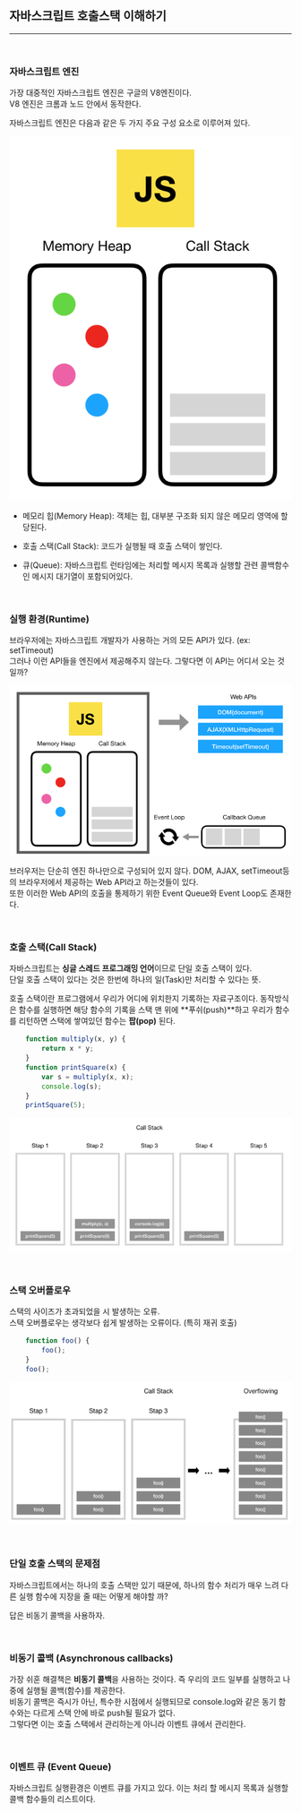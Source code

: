 ## 자바스크립트 호출스택 이해하기
<hr/>

<br>

### 자바스크립트 엔진

가장 대중적인 자바스크립트 엔진은 구글의 V8엔진이다.   
V8 엔진은 크롬과 노드 안에서 동작한다.   

자바스크립트 엔진은 다음과 같은 두 가지 주요 구성 요소로 이루어져 있다.

![ex_screenshot](../Asset/heap-stack.png)   


- 메모리 힙(Memory Heap): 객체는 힙, 대부분 구조화 되지 않은 메모리 영역에 할당된다.

- 호출 스택(Call Stack): 코드가 실행될 때 호출 스택이 쌓인다.

- 큐(Queue): 자바스크립트 런타임에는 처리할 메시지 목록과 실행할 관련 콜백함수인 메시지 대기열이 포함되어있다.

<br>

### 실행 환경(Runtime)
브라우저에는 자바스크립트 개발자가 사용하는 거의 모든 API가 있다. (ex: setTimeout)   
그러나 이런 API들을 엔진에서 제공해주지 않는다. 그렇다면 이 API는 어디서 오는 것일까?

![ex_screenshot](../Asset/runtime.png)

브러우저는 단순히 엔진 하나만으로 구성되어 있지 않다. DOM, AJAX, setTimeout등의 브라우저에서 제공하는 Web API라고 하는것들이 있다.   
또한 이러한 Web API의 호출을 통제하기 위한 Event Queue와 Event Loop도 존재한다.

<br>

### 호출 스택(Call Stack)

자바스크립트는 **싱글 스레드 프로그래밍 언어**이므로 단일 호출 스택이 있다.   
단일 호출 스택이 있다는 것은 한번에 하나의 일(Task)만 처리할 수 있다는 뜻.   


호출 스택이란 프로그램에서 우리가 어디에 위치한지 기록하는 자료구조이다.   동작방식은 함수를 실행하면 해당 함수의 기록을 스택 맨 위에 **푸쉬(push)**하고 우리가 함수를 리턴하면 스택에 쌓여있던 함수는 **팝(pop)** 된다.   

```javascript
    function multiply(x, y) {
        return x * y;
    }
    function printSquare(x) {
        var s = multiply(x, x);
        console.log(s);
    }
    printSquare(5);
```

![ex_screenshot](../Asset/call-stack.png)


<br>

### 스택 오버플로우

스택의 사이즈가 초과되었을 시 발생하는 오류.   
스택 오버플로우는 생각보다 쉽게 발생하는 오류이다. (특히 재귀 호출)

```javascript
    function foo() {
        foo();
    }
    foo();
```

![ex_screenshot](../Asset/stack-overflow.png)

<br>

### 단일 호출 스택의 문제점

자바스크립트에서는 하나의 호출 스택만 있기 때문에, 하나의 함수 처리가 매우 느려 다른 실행 함수에 지장을 줄 때는 어떻게 해야할 까?

답은 비동기 콜백을 사용하자.

<br>

### 비동기 콜백 (Asynchronous callbacks)

가장 쉬훈 해결책은 **비동기 콜백**을 사용하는 것이다. 즉 우리의 코드 일부를 실행하고 나중에 실행될 콜백(함수)를 제공한다.   
비동기 콜백은 즉시가 아닌, 특수한 시점에서 실행되므로 console.log와 같은 동기 함수와는 다르게 스택 안에 바로 push될 필요가 없다.   
그렇다면 이는 호출 스택에서 관리하는게 아니라 이벤트 큐에서 관리한다.

<br>

### 이벤트 큐 (Event Queue)

자바스크립트 실행환경은 이벤트 큐를 가지고 있다. 이는 처리 할 메시지 목록과 실행할 콜백 함수들의 리스트이다.